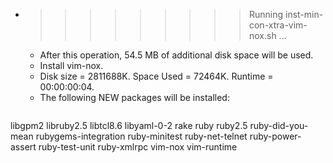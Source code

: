 * >>>>>>>>> Running inst-min-con-xtra-vim-nox.sh ...
  * After this operation, 54.5 MB of additional disk space will be used.
  * Install vim-nox.
  * Disk size = 2811688K. Space Used = 72464K. Runtime = 00:00:00:04.
  * The following NEW packages will be installed:
  ```bash
libgpm2 libruby2.5 libtcl8.6 libyaml-0-2 rake
ruby ruby2.5 ruby-did-you-mean rubygems-integration ruby-minitest
ruby-net-telnet ruby-power-assert ruby-test-unit ruby-xmlrpc vim-nox
vim-runtime
  ```
